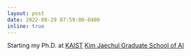 ```yaml
---
layout: post
date: 2022-08-29 07:59:00-0400
inline: true
---
```


Starting my Ph.D. at <a href='https://www.kaist.ac.kr/en/'>KAIST</a> <a href='https://gsai.kaist.ac.kr/'>Kim Jaechul Graduate School of AI </a>